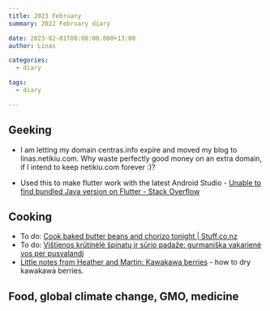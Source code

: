 ```yaml
---
title: 2023 February
summary: 2022 February diary

date: 2023-02-01T08:00:00.000+13:00
author: Linas

categories:
  - diary

tags:
  - diary

---
```


## Geeking

* I am letting my domain centras.info expire and moved my blog to linas.netikiu.com. Why waste perfectly good money on an extra domain, if I intend to keep netikiu.com forever :)?

* Used this to make flutter work with the latest Android Studio - [Unable to find bundled Java version on Flutter - Stack Overflow](https://stackoverflow.com/questions/51281702/unable-to-find-bundled-java-version-on-flutter)

## Cooking

* To do: [Cook baked butter beans and chorizo tonight | Stuff.co.nz](https://www.stuff.co.nz/life-style/food-drink/recipes/127979636/last-minute-dinner-sorted-cook-baked-butter-beans-and-chorizo-tonight)
* To do: [Vištienos krūtinėlė špinatų ir sūrio padaže: gurmaniška vakarienė vos per pusvalandį](https://www.lrytas.lt/skonis/pasigamink/2023/02/09/news/vistienos-krutinele-spinatu-ir-surio-padaze-gurmaniska-vakariene-vos-per-pusvalandi-26068567)
* [Little notes from Heather and Martin: Kawakawa berries](https://blog.puriri.nz/2020/02/kawakawa-berries.html?utm_source=pocket_saves) - how to dry kawakawa berries.

## Food, global climate change, GMO, medicine

